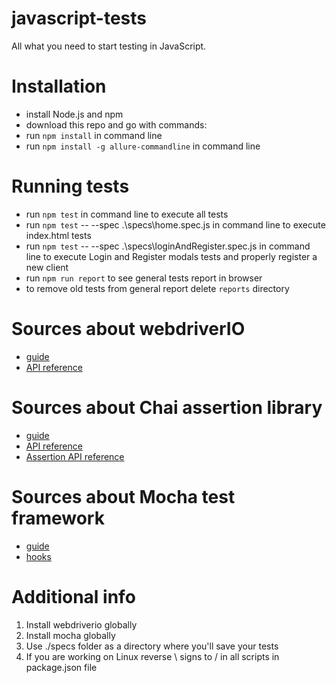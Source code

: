 # javascript-tests
All what you need to start testing in JavaScript.

# Installation
- install Node.js and npm
- download this repo and go with commands:
- run `npm install` in command line
- run `npm install -g allure-commandline` in command line

# Running tests
- run `npm test` in command line to execute all tests
- run `npm test` -- --spec .\specs\home.spec.js in command line to execute index.html tests
- run `npm test` -- --spec .\specs\loginAndRegister.spec.js in command line to execute Login and Register modals tests and properly register a new client
- run `npm run report` to see general tests report in browser
- to remove old tests from general report delete `reports` directory

# Sources about webdriverIO
- [guide](http://webdriver.io/guide.html)
- [API reference](http://webdriver.io/api.html)

# Sources about Chai assertion library
- [guide](http://chaijs.com/guide/)
- [API reference](http://chaijs.com/api/)
- [Assertion API reference](http://chaijs.com/api/assert)

# Sources about Mocha test framework
- [guide](https://mochajs.org)
- [hooks](https://mochajs.org/#hooks)

# Additional info
1. Install webdriverio globally </br>
2. Install mocha globally </br>
3. Use ./specs folder as a directory where you'll save your tests </br>
4. If you are working on Linux reverse \ signs to / in all scripts in package.json file

